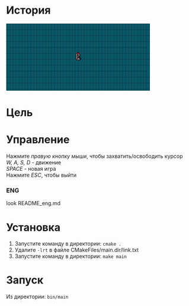# История

![preview](preview.png)

# Цель

# Управление

Нажмите *правую кнопку мыши*, чтобы захватить/освободить курсор  
*W, A, S, D* - движение  
*SPACE* - новая игра  
Нажмите *ESC*, чтобы выйти

### ENG
look README_eng.md

# Установка

1) Запустите команду в директории:
`cmake .`
2) Удалите `-lrt` в файле CMakeFiles/main.dir/link.txt 
3) Запустите команду в директории:
`make main`

# Запуск

Из директории:
`bin/main`



